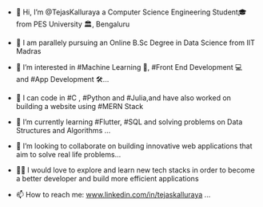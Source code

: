 - 👋 Hi, I’m @TejasKalluraya a Computer Science Engineering Student🎓 from PES University 🏛, Bengaluru
- 🏫 I am parallely pursuing an Online B.Sc Degree in Data Science from IIT Madras

- 👀 I’m interested in #Machine Learning 💭, #Front End Development 💻 and #App Development 🛠...

- 📑 I can code in #C , #Python and #Julia,and have also worked on building a website using #MERN Stack

- 📖 I’m currently learning #Flutter, #SQL and solving problems on Data Structures and Algorithms  ...

- 💞️ I’m looking to collaborate on building innovative web applications that aim to solve real life problems...

- 🙌🏼 I would love to explore and learn new tech stacks in order to become a better developer and build more efficient applications

- 📫 How to reach me: www.linkedin.com/in/tejaskalluraya ...

<!---
TejasKalluraya/TejasKalluraya is a ✨ special ✨ repository because its `README.md` (this file) appears on your GitHub profile.
You can click the Preview link to take a look at your changes.
--->
